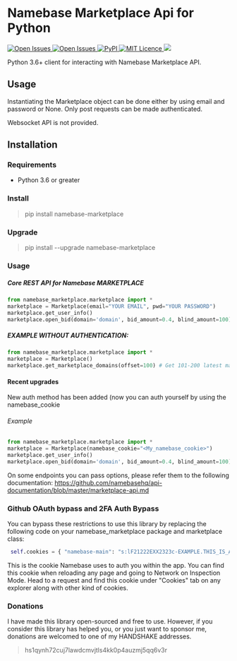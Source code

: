 Namebase Marketplace Api for Python
==

<p>
<a href="https://namebase-marketplace.readthedocs.io/en/latest/">
<img src="https://readthedocs.org/projects/namebase-exchange-python/badge/?version=latest" alt="Open Issues"/>
</a>
<a href="/issues">
<img src="https://img.shields.io/github/issues/pretended/namebase-marketplace" alt="Open Issues"/>
</a>
<a href="https://pypi.org/project/namebase-marketplace/">
<img src="https://img.shields.io/pypi/v/namebase-marketplace.svg" alt="PyPI"/>
</a>
<a href="/LICENCE">
<img src="https://img.shields.io/github/license/pretended/namebase-marketplace" alt="MIT Licence"/>
</a>
<img src="https://static.pepy.tech/badge/namebase-marketplace/week"/>

  
Python 3.6+ client for interacting with Namebase Marketplace API.

## Usage
Instantiating the Marketplace object can be done either by using email and password or None.
Only post requests can be made authenticated.

Websocket API is not provided.
## Installation

### Requirements

- Python 3.6 or greater

### Install

> pip install namebase-marketplace
  
  
### Upgrade
  
> pip install --upgrade namebase-marketplace

### Usage

##### Core REST API for Namebase MARKETPLACE
```python
from namebase_marketplace.marketplace import *
marketplace = Marketplace(email="YOUR EMAIL", pwd="YOUR PASSWORD")
marketplace.get_user_info()
marketplace.open_bid(domain='domain', bid_amount=0.4, blind_amount=100)
```

##### EXAMPLE WITHOUT AUTHENTICATION:
```python
from namebase_marketplace.marketplace import *
marketplace = Marketplace()
marketplace.get_marketplace_domains(offset=100) # Get 101-200 latest marketplace domains with default options
```
#### Recent upgrades
New auth method has been added (now you can auth yourself by using the namebase_cookie
  
  
###### Example
```python
from namebase_marketplace.marketplace import *
marketplace = Marketplace(namebase_cookie="<My_namebase_cookie>")
marketplace.get_user_info()
marketplace.open_bid(domain='domain', bid_amount=0.4, blind_amount=100)
```
  
On some endpoints you can pass options, please refer them to the following documentation: https://github.com/namebasehq/api-documentation/blob/master/marketplace-api.md

### Github OAuth bypass and 2FA Auth Bypass
You can bypass these restrictions to use this library by replacing the following code on your namebase_marketplace package and marketplace class:
  
  ```python
   self.cookies = { "namebase-main": "s:lF21222EXX2323c-EXAMPLE.THIS_IS_AN_EXAMPLE++121HRYL/23+42c/12hOEEXAMPLE223" } 
```
  
  This is the cookie Namebase uses to auth you within the app. You can find this cookie when reloading any page and going to Network on Inspection Mode. Head to a request and find this cookie under "Cookies" tab on any explorer along with other kind of cookies.

  
### Donations

I have made this library open-sourced and free to use. However, if you consider this library has helped you, or you just want to sponsor me, donations are welcomed to one of my HANDSHAKE addresses. 

> hs1qynh72cuj7lawdcmvjtls4kk0p4auzmj5qq6v3r
